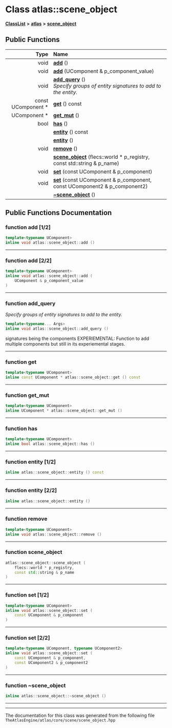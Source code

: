 

# Class atlas::scene\_object



[**ClassList**](annotated.md) **>** [**atlas**](namespaceatlas.md) **>** [**scene\_object**](classatlas_1_1scene__object.md)










































## Public Functions

| Type | Name |
| ---: | :--- |
|  void | [**add**](#function-add-12) () <br> |
|  void | [**add**](#function-add-22) (UComponent & p\_component\_value) <br> |
|  void | [**add\_query**](#function-add_query) () <br>_Specify groups of entity signatures to add to the entity._  |
|  const UComponent \* | [**get**](#function-get) () const<br> |
|  UComponent \* | [**get\_mut**](#function-get_mut) () <br> |
|  bool | [**has**](#function-has) () <br> |
|   | [**entity**](#function-entity-12) () const<br> |
|   | [**entity**](#function-entity-22) () <br> |
|  void | [**remove**](#function-remove) () <br> |
|   | [**scene\_object**](#function-scene_object) (flecs::world \* p\_registry, const std::string & p\_name) <br> |
|  void | [**set**](#function-set-12) (const UComponent & p\_component) <br> |
|  void | [**set**](#function-set-22) (const UComponent & p\_component, const UComponent2 & p\_component2) <br> |
|   | [**~scene\_object**](#function-scene_object) () <br> |




























## Public Functions Documentation




### function add [1/2]

```C++
template<typename UComponent>
inline void atlas::scene_object::add () 
```




<hr>



### function add [2/2]

```C++
template<typename UComponent>
inline void atlas::scene_object::add (
    UComponent & p_component_value
) 
```




<hr>



### function add\_query 

_Specify groups of entity signatures to add to the entity._ 
```C++
template<typename... Args>
inline void atlas::scene_object::add_query () 
```



signatures being the components EXPERIEMENTAL: Function to add multiple components but still in its experiemental stages. 


        

<hr>



### function get 

```C++
template<typename UComponent>
inline const UComponent * atlas::scene_object::get () const
```




<hr>



### function get\_mut 

```C++
template<typename UComponent>
inline UComponent * atlas::scene_object::get_mut () 
```




<hr>



### function has 

```C++
template<typename UComponent>
inline bool atlas::scene_object::has () 
```




<hr>



### function entity [1/2]

```C++
inline atlas::scene_object::entity () const
```




<hr>



### function entity [2/2]

```C++
inline atlas::scene_object::entity () 
```




<hr>



### function remove 

```C++
template<typename UComponent>
inline void atlas::scene_object::remove () 
```




<hr>



### function scene\_object 

```C++
atlas::scene_object::scene_object (
    flecs::world * p_registry,
    const std::string & p_name
) 
```




<hr>



### function set [1/2]

```C++
template<typename UComponent>
inline void atlas::scene_object::set (
    const UComponent & p_component
) 
```




<hr>



### function set [2/2]

```C++
template<typename UComponent, typename UComponent2>
inline void atlas::scene_object::set (
    const UComponent & p_component,
    const UComponent2 & p_component2
) 
```




<hr>



### function ~scene\_object 

```C++
inline atlas::scene_object::~scene_object () 
```




<hr>

------------------------------
The documentation for this class was generated from the following file `TheAtlasEngine/atlas/core/scene/scene_object.hpp`

